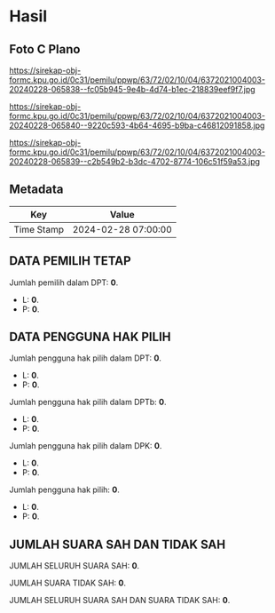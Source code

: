 # Hasil

## Foto C Plano

https://sirekap-obj-formc.kpu.go.id/0c31/pemilu/ppwp/63/72/02/10/04/6372021004003-20240228-065838--fc05b945-9e4b-4d74-b1ec-218839eef9f7.jpg

https://sirekap-obj-formc.kpu.go.id/0c31/pemilu/ppwp/63/72/02/10/04/6372021004003-20240228-065840--9220c593-4b64-4695-b9ba-c46812091858.jpg

https://sirekap-obj-formc.kpu.go.id/0c31/pemilu/ppwp/63/72/02/10/04/6372021004003-20240228-065839--c2b549b2-b3dc-4702-8774-106c51f59a53.jpg


## Metadata

| Key        | Value               |
| ---------- | ------------------- |
| Time Stamp | 2024-02-28 07:00:00 |


## DATA PEMILIH TETAP

Jumlah pemilih dalam DPT: **0**.
 * L: **0**.
 * P: **0**.

## DATA PENGGUNA HAK PILIH

Jumlah pengguna hak pilih dalam DPT: **0**.
 * L: **0**.
 * P: **0**.

Jumlah pengguna hak pilih dalam DPTb: **0**.
 * L: **0**.
 * P: **0**.

Jumlah pengguna hak pilih dalam DPK: **0**.
 * L: **0**.
 * P: **0**.

Jumlah pengguna hak pilih: **0**.
 * L: **0**.
 * P: **0**.

## JUMLAH SUARA SAH DAN TIDAK SAH

JUMLAH SELURUH SUARA SAH: **0**.

JUMLAH SUARA TIDAK SAH: **0**.

JUMLAH SELURUH SUARA SAH DAN SUARA TIDAK SAH: **0**.


